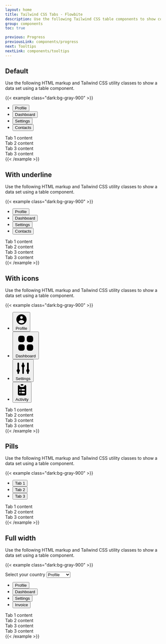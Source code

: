 ```yaml
---
layout: home
title: Tailwind CSS Tabs - Flowbite
description: Use the following Tailwind CSS table components to show complex data in an organized layout
group: components
toc: true

previous: Progress
previousLink: components/progress
next: Tooltips
nextLink: components/tooltips
---
```


## Default

Use the following HTML markup and Tailwind CSS utility classes to show a data set using a table component.

{{< example class="dark:bg-gray-900" >}}
<ul class="flex border-b border-gray-200 space-x-2 mb-4 dark:border-gray-700" id="myTab" role="tablist">
    <li role="presentation">
        <button class="bg-gray-100 text-blue-600 rounded-t-lg py-4 px-4 text-sm font-medium text-center active dark:bg-gray-800 dark:text-blue-500" id="example-tab-1" data-bs-toggle="tab" data-bs-target="#tab-1" type="button" role="tab" aria-controls="tab-1" aria-selected="true">Profile</button>
    </li>
    <li role="presentation">
        <button class="text-gray-500 hover:text-blue-600 hover:bg-gray-50 rounded-t-lg py-4 px-4 text-sm font-medium text-center dark:text-gray-400  dark:hover:bg-gray-800 dark:hover:text-blue-500" id="example-tab-2" data-bs-toggle="tab" data-bs-target="#tab-2" type="button" role="tab" aria-controls="tab-2" aria-selected="false">Dashboard</button>
    </li>
    <li role="presentation">
        <button class="text-gray-500 hover:text-blue-600 hover:bg-gray-50 rounded-t-lg py-4 px-4 text-sm font-medium text-center dark:text-gray-400 dark:hover:bg-gray-800 dark:hover:text-blue-500" id="example-tab-3" data-bs-toggle="tab" data-bs-target="#tab-3" type="button" role="tab" aria-controls="tab-3" aria-selected="false">Settings</button>
    </li>
    <li role="presentation">
        <button class="text-gray-500 hover:text-blue-600 hover:bg-gray-50 rounded-t-lg py-4 px-4 text-sm font-medium text-center dark:text-gray-400  dark:hover:bg-gray-800 dark:hover:text-blue-500" id="example-tab-4" data-bs-toggle="tab" data-bs-target="#tab-4" type="button" role="tab" aria-controls="tab-4" aria-selected="false">Contacts</button>
    </li>
</ul>
<div id="myTabContent">
    <div class="text-gray-500 bg-gray-50 p-4 rounded-lg active dark:bg-gray-800 dark:text-gray-400" id="tab-1" role="tabpanel" aria-labelledby="tab-1-tab">Tab 1 content</div>
    <div class="text-gray-500 bg-gray-50 p-4 rounded-lg hidden dark:bg-gray-800 dark:text-gray-400" id="tab-2" role="tabpanel" aria-labelledby="tab-2-tab">Tab 2 content</div>
    <div class="text-gray-500 bg-gray-50 p-4 rounded-lg hidden dark:bg-gray-800 dark:text-gray-400" id="tab-3" role="tabpanel" aria-labelledby="tab-3-tab">Tab 3 content</div>
    <div class="text-gray-500 bg-gray-50 p-4 rounded-lg hidden dark:bg-gray-800 dark:text-gray-400" id="tab-4" role="tabpanel" aria-labelledby="tab-4-tab">Tab 3 content</div>
</div>
{{< /example >}}

## With underline

Use the following HTML markup and Tailwind CSS utility classes to show a data set using a table component.

{{< example class="dark:bg-gray-900" >}}
<div class="border-b border-gray-200 mb-4 dark:border-gray-700">
    <ul class="flex space-x-2 -mb-px" id="myTab" role="tablist">
        <li role="presentation">
            <button class="text-gray-500 hover:text-blue-600 rounded-t-lg py-4 px-4 text-sm font-medium text-center border-transparent border-b-2 dark:text-gray-400 dark:hover:text-blue-500" id="example-tab-1" data-bs-toggle="tab" data-bs-target="#tab-1" type="button" role="tab" aria-controls="tab-1" aria-selected="true">Profile</button>
        </li>
        <li role="presentation">
            <button class="text-blue-600 rounded-t-lg border-b-2 border-blue-600 py-4 px-4 text-sm font-medium text-center active dark:text-blue-500 dark:border-blue-500" id="example-tab-2" data-bs-toggle="tab" data-bs-target="#tab-2" type="button" role="tab" aria-controls="tab-2" aria-selected="false">Dashboard</button>
        </li>
        <li role="presentation">
            <button class="text-gray-500 hover:text-blue-600 rounded-t-lg py-4 px-4 text-sm font-medium text-center border-transparent border-b-2 dark:text-gray-400 dark:hover:text-blue-500" id="example-tab-3" data-bs-toggle="tab" data-bs-target="#tab-3" type="button" role="tab" aria-controls="tab-3" aria-selected="false">Settings</button>
        </li>
        <li role="presentation">
            <button class="text-gray-500 hover:text-blue-600 rounded-t-lg py-4 px-4 text-sm font-medium text-center border-transparent border-b-2 dark:text-gray-400 dark:hover:text-blue-500" id="example-tab-4" data-bs-toggle="tab" data-bs-target="#tab-4" type="button" role="tab" aria-controls="tab-4" aria-selected="false">Contacts</button>
        </li>
    </ul>
</div>
<div id="myTabContent">
    <div class="text-gray-500 bg-gray-50 p-4 rounded-lg active dark:bg-gray-800 dark:text-gray-400" id="tab-1" role="tabpanel" aria-labelledby="tab-1-tab">Tab 1 content</div>
    <div class="text-gray-500 bg-gray-50 p-4 rounded-lg hidden dark:bg-gray-800 dark:text-gray-400" id="tab-2" role="tabpanel" aria-labelledby="tab-2-tab">Tab 2 content</div>
    <div class="text-gray-500 bg-gray-50 p-4 rounded-lg hidden dark:bg-gray-800 dark:text-gray-400" id="tab-3" role="tabpanel" aria-labelledby="tab-3-tab">Tab 3 content</div>
    <div class="text-gray-500 bg-gray-50 p-4 rounded-lg hidden dark:bg-gray-800 dark:text-gray-400" id="tab-4" role="tabpanel" aria-labelledby="tab-4-tab">Tab 3 content</div>
</div>
{{< /example >}}

## With icons

Use the following HTML markup and Tailwind CSS utility classes to show a data set using a table component.

{{< example class="dark:bg-gray-900" >}}
<div class="border-b border-gray-200 mb-4 dark:border-gray-700">
    <ul class="flex space-x-2 -mb-px" id="myTab" role="tablist">
        <li role="presentation">
            <button class="text-gray-500 hover:text-blue-600 rounded-t-lg inline-flex items-center group py-4 px-4 text-sm font-medium text-center border-transparent border-b-2 dark:text-gray-400 dark:hover:text-blue-500" id="example-tab-1" data-bs-toggle="tab" data-bs-target="#tab-1" type="button" role="tab" aria-controls="tab-1" aria-selected="true">
                <svg class="w-5 h-5 mr-2 text-gray-400 group-hover:text-blue-600 dark:text-gray-500 dark:group-hover:text-blue-500" fill="currentColor" viewBox="0 0 20 20" xmlns="http://www.w3.org/2000/svg"><path fill-rule="evenodd" d="M18 10a8 8 0 11-16 0 8 8 0 0116 0zm-6-3a2 2 0 11-4 0 2 2 0 014 0zm-2 4a5 5 0 00-4.546 2.916A5.986 5.986 0 0010 16a5.986 5.986 0 004.546-2.084A5 5 0 0010 11z" clip-rule="evenodd"></path></svg>
                <span>Profile</span>
            </button>
        </li>
        <li role="presentation">
            <button class="text-blue-600 rounded-t-lg border-b-2 border-blue-600 inline-flex items-center py-4 px-4 text-sm font-medium text-center active dark:text-blue-500 dark:border-blue-500" id="example-tab-2" data-bs-toggle="tab" data-bs-target="#tab-2" type="button" role="tab" aria-controls="tab-2" aria-selected="false">
                <svg class="w-5 h-5 mr-2 text-blue-600 dark:text-blue-500" fill="currentColor" viewBox="0 0 20 20" xmlns="http://www.w3.org/2000/svg"><path d="M5 3a2 2 0 00-2 2v2a2 2 0 002 2h2a2 2 0 002-2V5a2 2 0 00-2-2H5zM5 11a2 2 0 00-2 2v2a2 2 0 002 2h2a2 2 0 002-2v-2a2 2 0 00-2-2H5zM11 5a2 2 0 012-2h2a2 2 0 012 2v2a2 2 0 01-2 2h-2a2 2 0 01-2-2V5zM11 13a2 2 0 012-2h2a2 2 0 012 2v2a2 2 0 01-2 2h-2a2 2 0 01-2-2v-2z"></path></svg>
                Dashboard
            </button>
        </li>
        <li role="presentation">
            <button class="text-gray-500 hover:text-blue-600 rounded-t-lg inline-flex items-center group py-4 px-4 text-sm font-medium text-center border-transparent border-b-2 dark:text-gray-400 dark:hover:text-blue-500" id="example-tab-3" data-bs-toggle="tab" data-bs-target="#tab-3" type="button" role="tab" aria-controls="tab-3" aria-selected="false">
                <svg class="w-5 h-5 mr-2 text-gray-400 group-hover:text-blue-600 dark:text-gray-500 dark:group-hover:text-blue-500" fill="currentColor" viewBox="0 0 20 20" xmlns="http://www.w3.org/2000/svg"><path d="M5 4a1 1 0 00-2 0v7.268a2 2 0 000 3.464V16a1 1 0 102 0v-1.268a2 2 0 000-3.464V4zM11 4a1 1 0 10-2 0v1.268a2 2 0 000 3.464V16a1 1 0 102 0V8.732a2 2 0 000-3.464V4zM16 3a1 1 0 011 1v7.268a2 2 0 010 3.464V16a1 1 0 11-2 0v-1.268a2 2 0 010-3.464V4a1 1 0 011-1z"></path></svg>
                Settings
            </button>
        </li>
        <li role="presentation">
            <button class="text-gray-500 hover:text-blue-600 rounded-t-lg inline-flex items-center group py-4 px-4 text-sm font-medium text-center border-transparent border-b-2 dark:text-gray-400 dark:hover:text-blue-500" id="example-tab-4" data-bs-toggle="tab" data-bs-target="#tab-4" type="button" role="tab" aria-controls="tab-4" aria-selected="false">
            <svg class="w-5 h-5 mr-2 text-gray-400 group-hover:text-blue-600 dark:text-gray-500 dark:group-hover:text-blue-500" fill="currentColor" viewBox="0 0 20 20" xmlns="http://www.w3.org/2000/svg"><path d="M9 2a1 1 0 000 2h2a1 1 0 100-2H9z"></path><path fill-rule="evenodd" d="M4 5a2 2 0 012-2 3 3 0 003 3h2a3 3 0 003-3 2 2 0 012 2v11a2 2 0 01-2 2H6a2 2 0 01-2-2V5zm3 4a1 1 0 000 2h.01a1 1 0 100-2H7zm3 0a1 1 0 000 2h3a1 1 0 100-2h-3zm-3 4a1 1 0 100 2h.01a1 1 0 100-2H7zm3 0a1 1 0 100 2h3a1 1 0 100-2h-3z" clip-rule="evenodd"></path></svg>
                Activity
            </button>
        </li>
    </ul>
</div>
<div id="myTabContent">
    <div class="text-gray-500 bg-gray-50 p-4 rounded-lg active dark:bg-gray-800 dark:text-gray-400" id="tab-1" role="tabpanel" aria-labelledby="tab-1-tab">Tab 1 content</div>
    <div class="text-gray-500 bg-gray-50 p-4 rounded-lg hidden dark:bg-gray-800 dark:text-gray-400" id="tab-2" role="tabpanel" aria-labelledby="tab-2-tab">Tab 2 content</div>
    <div class="text-gray-500 bg-gray-50 p-4 rounded-lg hidden dark:bg-gray-800 dark:text-gray-400" id="tab-3" role="tabpanel" aria-labelledby="tab-3-tab">Tab 3 content</div>
    <div class="text-gray-500 bg-gray-50 p-4 rounded-lg hidden dark:bg-gray-800 dark:text-gray-400" id="tab-4" role="tabpanel" aria-labelledby="tab-4-tab">Tab 3 content</div>
</div>
{{< /example >}}

## Pills

Use the following HTML markup and Tailwind CSS utility classes to show a data set using a table component.

{{< example class="dark:bg-gray-900" >}}
<ul class="flex space-x-2 mb-4" id="myTab" role="tablist">
    <li role="presentation">
        <button class="bg-blue-600 text-white rounded-lg py-3 px-4 text-sm font-medium text-center active" id="example-tab-1" data-bs-toggle="tab" data-bs-target="#tab-1" type="button" role="tab" aria-controls="tab-1" aria-selected="true">Tab 1</button>
    </li>
    <li role="presentation">
        <button class="text-gray-500 hover:text-gray-900 hover:bg-gray-50 rounded-lg py-3 px-4 text-sm font-medium text-center dark:bg-gray-900 dark:text-gray-400 dark:hover:bg-gray-800 dark:hover:text-white" id="example-tab-2" data-bs-toggle="tab" data-bs-target="#tab-2" type="button" role="tab" aria-controls="tab-2" aria-selected="false">Tab 2</button>
    </li>
    <li role="presentation">
        <button class="text-gray-500 hover:text-gray-900 hover:bg-gray-50 rounded-lg py-3 px-4 text-sm font-medium text-center dark:bg-gray-900 dark:text-gray-400 dark:hover:bg-gray-800 dark:hover:text-white" id="example-tab-3" data-bs-toggle="tab" data-bs-target="#tab-3" type="button" role="tab" aria-controls="tab-3" aria-selected="false">Tab 3</button>
    </li>
</ul>
<div id="myTabContent">
  <div class="text-gray-500 bg-gray-50 p-4 rounded-lg active dark:bg-gray-800 dark:text-gray-400" id="tab-1" role="tabpanel" aria-labelledby="tab-1-tab">Tab 1 content</div>
  <div class="text-gray-500 bg-gray-50 p-4 rounded-lg hidden dark:bg-gray-800 dark:text-gray-400" id="tab-2" role="tabpanel" aria-labelledby="tab-2-tab">Tab 2 content</div>
  <div class="text-gray-500 bg-gray-50 p-4 rounded-lg hidden dark:bg-gray-800 dark:text-gray-400" id="tab-3" role="tabpanel" aria-labelledby="tab-3-tab">Tab 3 content</div>
</div>
{{< /example >}}

## Full width

Use the following HTML markup and Tailwind CSS utility classes to show a data set using a table component.

{{< example class="dark:bg-gray-900" >}}
<div class="sm:hidden mb-4">
    <label for="tabs" class="sr-only">Select your country</label>
    <select id="tabs" class="bg-gray-50 border border-gray-300 text-gray-900 sm:text-sm rounded-lg focus:ring-blue-500 focus:border-blue-500 block w-full p-2.5 dark:bg-gray-700 dark:border-gray-600 dark:placeholder-gray-400 dark:text-white dark:focus:ring-blue-500 dark:focus:border-blue-500">
        <option>Profile</option>
        <option>Canada</option>
        <option>France</option>
        <option>Germany</option>
    </select>
</div>
<ul class="hidden sm:flex rounded-lg shadow flex divide-x divide-gray-200 mb-4 dark:divide-gray-700" id="myTab" role="tablist">
    <li class="w-full" role="presentation">
        <button class="w-full bg-gray-50 text-gray-900 rounded-l-lg py-4 px-4 text-sm font-medium text-center hover:bg-gray-50 focus:ring-2 focus:ring-blue-300 relative focus:z-20 active dark:bg-gray-700 dark:text-white" id="tab-1-tab" data-bs-toggle="tab" data-bs-target="#tab-1" type="button" role="tab" aria-controls="tab-1" aria-selected="true">Profile</button>
    </li>
    <li class="w-full" role="presentation">
        <button class="w-full bg-white text-gray-500 hover:text-gray-700 py-4 px-4 text-sm font-medium text-center hover:bg-gray-50 focus:ring-2 focus:ring-blue-300 relative focus:z-20 dark:text-gray-400 dark:hover:text-white dark:bg-gray-800  dark:hover:bg-gray-700 dark:text-white" id="tab-2-tab" data-bs-toggle="tab" data-bs-target="#tab-2" type="button" role="tab" aria-controls="tab-2" aria-selected="false">Dashboard</button>
    </li>
    <li class="w-full" role="presentation">
        <button class="w-full bg-white text-gray-500 hover:text-gray-700 py-4 px-4 text-sm font-medium text-center hover:bg-gray-50 focus:ring-2 focus:ring-blue-300 relative focus:z-20 dark:text-gray-400 dark:hover:text-white dark:bg-gray-800 dark:hover:bg-gray-700 dark:text-white" id="tab-3-tab" data-bs-toggle="tab" data-bs-target="#tab-3" type="button" role="tab" aria-controls="tab-3" aria-selected="false">Settings</button>
    </li>
    <li class="w-full" role="presentation">
        <button class="w-full bg-white text-gray-500 hover:text-gray-700 rounded-r-lg py-4 px-4 text-sm font-medium text-center hover:bg-gray-50 focus:ring-2 focus:ring-blue-300 relative focus:z-20 dark:text-gray-400 dark:hover:text-white dark:bg-gray-800 dark:hover:bg-gray-700 dark:text-white" id="tab-4-tab" data-bs-toggle="tab" data-bs-target="#tab-4" type="button" role="tab" aria-controls="tab-4" aria-selected="false">Invoice</button>
    </li>
</ul>
<div id="myTabContent">
  <div class="text-gray-500 bg-gray-50 p-4 rounded-lg active dark:bg-gray-800 dark:text-gray-400" id="tab-1" role="tabpanel" aria-labelledby="tab-1-tab">Tab 1 content</div>
  <div class="text-gray-500 bg-gray-50 p-4 rounded-lg hidden dark:bg-gray-800 dark:text-gray-400" id="tab-2" role="tabpanel" aria-labelledby="tab-2-tab">Tab 2 content</div>
  <div class="text-gray-500 bg-gray-50 p-4 rounded-lg hidden dark:bg-gray-800 dark:text-gray-400" id="tab-3" role="tabpanel" aria-labelledby="tab-3-tab">Tab 3 content</div>
    <div class="text-gray-500 bg-gray-50 p-4 rounded-lg hidden dark:bg-gray-800 dark:text-gray-400" id="tab-4" role="tabpanel" aria-labelledby="tab-4-tab">Tab 3 content</div>
</div>
{{< /example >}}





